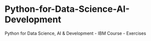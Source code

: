 # Python-for-Data-Science-AI-Development
Python for Data Science, AI &amp; Development - IBM Course - Exercises
